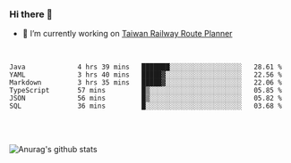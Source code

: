 ### Hi there 👋

- 🔭 I’m currently working on [Taiwan Railway Route Planner](https://github.com/Taiwan-Railway-Route-Planner)

<br/>

<!--START_SECTION:waka-->

```text
Java             4 hrs 39 mins   ███████░░░░░░░░░░░░░░░░░░   28.61 %
YAML             3 hrs 40 mins   █████▓░░░░░░░░░░░░░░░░░░░   22.56 %
Markdown         3 hrs 35 mins   █████▓░░░░░░░░░░░░░░░░░░░   22.06 %
TypeScript       57 mins         █▒░░░░░░░░░░░░░░░░░░░░░░░   05.85 %
JSON             56 mins         █▒░░░░░░░░░░░░░░░░░░░░░░░   05.82 %
SQL              36 mins         █░░░░░░░░░░░░░░░░░░░░░░░░   03.68 %
```

<!--END_SECTION:waka-->

<br/>
<br/>

![Anurag's github stats](https://github-readme-stats.vercel.app/api?username=DepickereSven&show_icons=true&theme=tokyonight)



<!--
**DepickereSven/DepickereSven** is a ✨ _special_ ✨ repository because its `README.md` (this file) appears on your GitHub profile.

Here are some ideas to get you started:

- 🔭 I’m currently working on ...
- 🌱 I’m currently learning ...
- 👯 I’m looking to collaborate on ...
- 🤔 I’m looking for help with ...
- 💬 Ask me about ...
- 📫 How to reach me: ...
- 😄 Pronouns: ...
- ⚡ Fun fact: ...
-->
